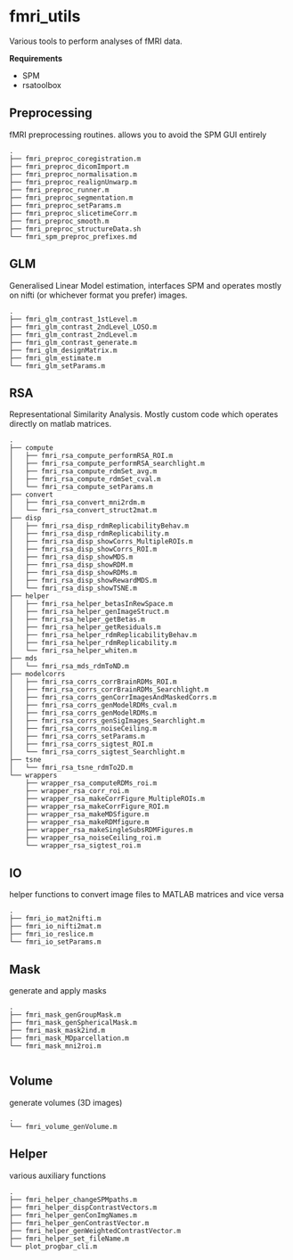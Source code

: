 # fmri_utils
Various tools to perform analyses of fMRI data.

**Requirements**
- SPM
- rsatoolbox




## Preprocessing
 fMRI preprocessing routines. allows you to avoid the SPM GUI entirely

```
.
├── fmri_preproc_coregistration.m
├── fmri_preproc_dicomImport.m
├── fmri_preproc_normalisation.m
├── fmri_preproc_realignUnwarp.m
├── fmri_preproc_runner.m
├── fmri_preproc_segmentation.m
├── fmri_preproc_setParams.m
├── fmri_preproc_slicetimeCorr.m
├── fmri_preproc_smooth.m
├── fmri_preproc_structureData.sh
└── fmri_spm_preproc_prefixes.md

```
## GLM
 Generalised Linear Model estimation, interfaces SPM and operates mostly on nifti (or whichever format you prefer) images.
```
.
├── fmri_glm_contrast_1stLevel.m
├── fmri_glm_contrast_2ndLevel_LOSO.m
├── fmri_glm_contrast_2ndLevel.m
├── fmri_glm_contrast_generate.m
├── fmri_glm_designMatrix.m
├── fmri_glm_estimate.m
└── fmri_glm_setParams.m

```


## RSA
Representational Similarity Analysis. Mostly custom code which operates directly on matlab matrices.
```
.
├── compute
│   ├── fmri_rsa_compute_performRSA_ROI.m
│   ├── fmri_rsa_compute_performRSA_searchlight.m
│   ├── fmri_rsa_compute_rdmSet_avg.m
│   ├── fmri_rsa_compute_rdmSet_cval.m
│   └── fmri_rsa_compute_setParams.m
├── convert
│   ├── fmri_rsa_convert_mni2rdm.m
│   └── fmri_rsa_convert_struct2mat.m
├── disp
│   ├── fmri_rsa_disp_rdmReplicabilityBehav.m
│   ├── fmri_rsa_disp_rdmReplicability.m
│   ├── fmri_rsa_disp_showCorrs_MultipleROIs.m
│   ├── fmri_rsa_disp_showCorrs_ROI.m
│   ├── fmri_rsa_disp_showMDS.m
│   ├── fmri_rsa_disp_showRDM.m
│   ├── fmri_rsa_disp_showRDMs.m
│   ├── fmri_rsa_disp_showRewardMDS.m
│   └── fmri_rsa_disp_showTSNE.m
├── helper
│   ├── fmri_rsa_helper_betasInRewSpace.m
│   ├── fmri_rsa_helper_genImageStruct.m
│   ├── fmri_rsa_helper_getBetas.m
│   ├── fmri_rsa_helper_getResiduals.m
│   ├── fmri_rsa_helper_rdmReplicabilityBehav.m
│   ├── fmri_rsa_helper_rdmReplicability.m
│   └── fmri_rsa_helper_whiten.m
├── mds
│   └── fmri_rsa_mds_rdmToND.m
├── modelcorrs
│   ├── fmri_rsa_corrs_corrBrainRDMs_ROI.m
│   ├── fmri_rsa_corrs_corrBrainRDMs_Searchlight.m
│   ├── fmri_rsa_corrs_genCorrImagesAndMaskedCorrs.m
│   ├── fmri_rsa_corrs_genModelRDMs_cval.m
│   ├── fmri_rsa_corrs_genModelRDMs.m
│   ├── fmri_rsa_corrs_genSigImages_Searchlight.m
│   ├── fmri_rsa_corrs_noiseCeiling.m
│   ├── fmri_rsa_corrs_setParams.m
│   ├── fmri_rsa_corrs_sigtest_ROI.m
│   └── fmri_rsa_corrs_sigtest_Searchlight.m
├── tsne
│   └── fmri_rsa_tsne_rdmTo2D.m
└── wrappers
    ├── wrapper_rsa_computeRDMs_roi.m
    ├── wrapper_rsa_corr_roi.m
    ├── wrapper_rsa_makeCorrFigure_MultipleROIs.m
    ├── wrapper_rsa_makeCorrFigure_ROI.m
    ├── wrapper_rsa_makeMDSfigure.m
    ├── wrapper_rsa_makeRDMfigure.m
    ├── wrapper_rsa_makeSingleSubsRDMFigures.m
    ├── wrapper_rsa_noiseCeiling_roi.m
    └── wrapper_rsa_sigtest_roi.m

```

## IO  
helper functions to convert image files to MATLAB matrices and vice versa

```
.
├── fmri_io_mat2nifti.m
├── fmri_io_nifti2mat.m
├── fmri_io_reslice.m
└── fmri_io_setParams.m

```

## Mask
generate and apply masks

```
.
├── fmri_mask_genGroupMask.m
├── fmri_mask_genSphericalMask.m
├── fmri_mask_mask2ind.m
├── fmri_mask_MDparcellation.m
└── fmri_mask_mni2roi.m


```

## Volume
generate volumes (3D images)

```
.
└── fmri_volume_genVolume.m

```

## Helper
various auxiliary functions

```
.
├── fmri_helper_changeSPMpaths.m
├── fmri_helper_dispContrastVectors.m
├── fmri_helper_genConImgNames.m
├── fmri_helper_genContrastVector.m
├── fmri_helper_genWeightedContrastVector.m
├── fmri_helper_set_fileName.m
└── plot_progbar_cli.m

```
